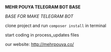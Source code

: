 **MEHR POUYA TELEGRAM BOT BASE**

_BASE FOR MAKE TELEGRAM BOT_

clone project and run `composer install` in terminal

start coding in process_updates files

our website: http://mehrpouya.co/